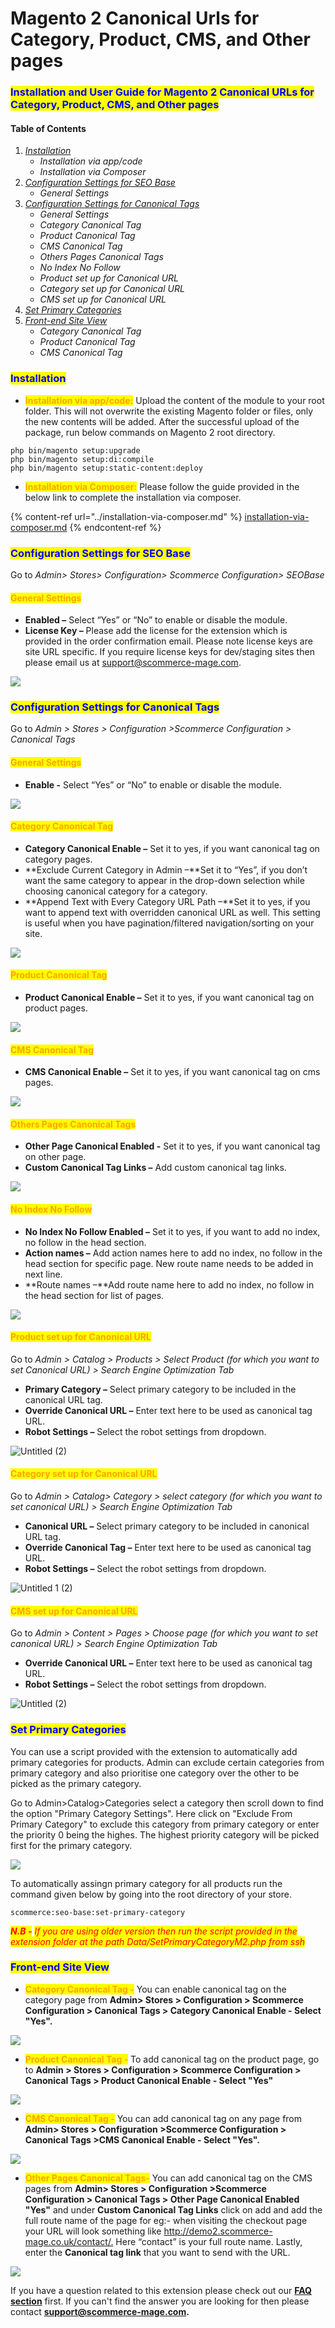 # Magento 2 Canonical Urls for Category, Product, CMS, and Other pages

### <mark style="color:blue;">Installation and User Guide for Magento 2 Canonical URLs for Category, Product, CMS, and Other pages</mark>

#### **Table of Contents**

1. [_Installation_ ](magento-2-canonical-urls-for-category-product-cms-and-other-pages.md#\_bookmark0)
   * _Installation via app/code_&#x20;
   * _Installation via Composer_
2. [_Configuration Settings for SEO Base_ ](magento-2-canonical-urls-for-category-product-cms-and-other-pages.md#\_bookmark3)
   * _General Settings_&#x20;
3. [_Configuration Settings for Canonical Tags_ ](magento-2-canonical-urls-for-category-product-cms-and-other-pages.md#\_bookmark5)
   * _General Settings_&#x20;
   * _Category Canonical Tag_&#x20;
   * _Product Canonical Tag_&#x20;
   * _CMS Canonical Tag_&#x20;
   * _Others Pages Canonical Tags_&#x20;
   * _No Index No Follow_&#x20;
   * _Product set up for Canonical URL_&#x20;
   * _Category set up for Canonical URL_&#x20;
   * _CMS set up for Canonical URL_&#x20;
4. [_Set Primary Categories_](magento-2-canonical-urls-for-category-product-cms-and-other-pages.md#set-primary-categories)
5. [_Front-end Site View_ ](magento-2-canonical-urls-for-category-product-cms-and-other-pages.md#\_bookmark15)
   * _Category Canonical Tag_&#x20;
   * _Product Canonical Tag_&#x20;
   * _CMS Canonical Tag_&#x20;

### <mark style="color:blue;">Installation</mark> <a href="#bookmark0" id="bookmark0"></a>

* <mark style="color:orange;">**Installation via app/code:**</mark> Upload the content of the module to your root folder. This will not overwrite the existing Magento folder or files, only the new contents will be added. After the successful upload of the package, run below commands on Magento 2 root directory.

```
php bin/magento setup:upgrade
php bin/magento setup:di:compile
php bin/magento setup:static-content:deploy
```

* <mark style="color:orange;">**Installation via Composer:**</mark> Please follow the guide provided in the below link to complete the installation via composer.

{% content-ref url="../installation-via-composer.md" %}
[installation-via-composer.md](../installation-via-composer.md)
{% endcontent-ref %}

### <mark style="color:blue;">Configuration Settings for SEO Base</mark> <a href="#bookmark3" id="bookmark3"></a>

Go to _Admin> Stores> Configuration> Scommerce Configuration> SEOBase_

#### <mark style="color:orange;">General Settings</mark> <a href="#bookmark4" id="bookmark4"></a>

* **Enabled –** Select “Yes” or “No” to enable or disable the module.
* **License Key –** Please add the license for the extension which is provided in the order confirmation email. Please note license keys are site URL specific. If you require license keys for dev/staging sites then please email us at [support@scommerce-mage.com](mailto:support@scommerce-mage.com).

![](../../.gitbook/assets/license.png)

### <mark style="color:blue;">Configuration Settings for Canonical Tags</mark> <a href="#bookmark5" id="bookmark5"></a>

Go to _Admin > Stores > Configuration >Scommerce Configuration > Canonical Tags_

#### <mark style="color:orange;">General Settings</mark> <a href="#bookmark6" id="bookmark6"></a>

* **Enable -** Select “Yes” or “No” to enable or disable the module.

![](../../.gitbook/assets/general.png)

#### <mark style="color:orange;">Category Canonical Tag</mark> <a href="#bookmark7" id="bookmark7"></a>

* **Category Canonical Enable –** Set it to yes, if you want canonical tag on category pages.
* **Exclude Current Category in Admin –**Set it to “Yes”, if you don’t want the same category to appear in the drop-down selection while choosing canonical category for a category.
* **Append Text with Every Category URL Path –**Set it to yes, if you want to append text with overridden canonical URL as well. This setting is useful when you have pagination/filtered navigation/sorting on your site.

![](../../.gitbook/assets/category.png)

#### <mark style="color:orange;">Product Canonical Tag</mark> <a href="#bookmark8" id="bookmark8"></a>

* **Product Canonical Enable –** Set it to yes, if you want canonical tag on product pages.

![](../../.gitbook/assets/product.png)

#### <mark style="color:orange;">CMS Canonical Tag</mark> <a href="#bookmark9" id="bookmark9"></a>

* **CMS Canonical Enable –** Set it to yes, if you want canonical tag on cms pages.

![](<../../.gitbook/assets/cms (1).png>)

#### <mark style="color:orange;">Others Pages Canonical Tags</mark> <a href="#bookmark10" id="bookmark10"></a>

* **Other Page Canonical Enabled -** Set it to yes, if you want canonical tag on other page.
* **Custom Canonical Tag Links –** Add custom canonical tag links.

![](../../.gitbook/assets/other.png)

#### <mark style="color:orange;">No Index No Follow</mark> <a href="#bookmark11" id="bookmark11"></a>

* **No Index No Follow Enabled –** Set it to yes, if you want to add no index, no follow in the head section.
* **Action names –** Add action names here to add no index, no follow in the head section for specific page. New route name needs to be added in next line.
* **Route names –**Add route name here to add no index, no follow in the head section for list of pages.

![](../../.gitbook/assets/noindex.png)



#### <mark style="color:orange;">Product set up for Canonical URL</mark> <a href="#bookmark12" id="bookmark12"></a>

Go to _Admin > Catalog > Products > Select Product (for which you want to set Canonical URL) > Search Engine Optimization Tab_

* **Primary Category –** Select primary category to be included in the canonical URL tag.
* **Override Canonical URL –** Enter text here to be used as canonical tag URL.
* **Robot Settings –** Select the robot settings from dropdown.

![Untitled (2)](<../../.gitbook/assets/11 (26)>)

#### <mark style="color:orange;">**Category set up for Canonical URL**</mark> <a href="#bookmark13" id="bookmark13"></a>

Go to _Admin > Catalog> Category > select category (for which you want to set canonical URL) > Search Engine Optimization Tab_

* **Canonical URL –** Select primary category to be included in canonical URL tag.
* **Override Canonical Tag –** Enter text here to be used as canonical tag URL.
* **Robot Settings –** Select the robot settings from dropdown.

![Untitled 1 (2)](<../../.gitbook/assets/12 (5)>)

#### <mark style="color:orange;">CMS set up for Canonical URL</mark> <a href="#bookmark14" id="bookmark14"></a>

Go to _Admin > Content > Pages > Choose page (for which you want to set canonical URL) > Search Engine Optimization Tab_

* **Override Canonical URL –** Enter text here to be used as canonical tag URL.
* **Robot Settings –** Select the robot settings from dropdown.

![Untitled (2)](../../.gitbook/assets/13)

### <mark style="color:blue;">Set Primary Categories</mark>

You can use a script provided with the extension to automatically add primary categories for products. Admin can exclude certain categories from primary category and also prioritise one category over the other to be picked as the primary category.

Go to Admin>Catalog>Categories select a category then scroll down to find the option "Primary Category Settings". Here click on "Exclude From Primary Category" to exclude this category from primary category or enter the priority 0 being the highes. The highest priority category will be picked first for the primary category.

![](<../../.gitbook/assets/1 (3).png>)

To automatically assingn primary category for all products run the command given below by going into the root directory of your store.

```
scommerce:seo-base:set-primary-category
```

_<mark style="color:red;">**N.B -**</mark>_ _<mark style="color:red;">If you are using older version then run the script provided in the extension folder at the path Data/SetPrimaryCategoryM2.php from ssh</mark>_

### <mark style="color:blue;">Front-end Site View</mark> <a href="#bookmark15" id="bookmark15"></a>

* <mark style="color:orange;">**Category Canonical Tag -**</mark> You can enable canonical tag on the category page from **Admin> Stores > Configuration > Scommerce Configuration > Canonical Tags > Category Canonical Enable - Select "Yes".**

![](<../../.gitbook/assets/14 (27)>)

* <mark style="color:orange;">**Product Canonical Tag -**</mark> To add canonical tag on the product page, go to **Admin > Stores > Configuration > Scommerce Configuration > Canonical Tags > Product Canonical Enable - Select "Yes"**&#x20;

![](<../../.gitbook/assets/15 (9)>)

* <mark style="color:orange;">**CMS Canonical Tag -**</mark> You can add canonical tag on any page from **Admin> Stores > Configuration >Scommerce Configuration > Canonical Tags >CMS Canonical Enable - Select "Yes".**

![](<../../.gitbook/assets/16 (9)>)

* <mark style="color:orange;">**Other Pages Canonical Tags-**</mark> You can add canonical tag on the CMS pages from **Admin> Stores > Configuration >Scommerce Configuration > Canonical Tags > Other Page Canonical Enabled "Yes"** and under **Custom Canonical Tag Links** click on add and add the full route name of the page for eg:- when visiting the checkout page your URL will look something like [http://demo2.scommerce-](http://demo2.scommerce-mage.co.uk/contact/)[mage.co.uk/contact/.](http://demo2.scommerce-mage.co.uk/contact/) Here “contact” is your full route name. Lastly, enter the **Canonical tag link** that you want to send with the URL.

![](<../../.gitbook/assets/17 (7)>)

If you have a question related to this extension please check out our [**FAQ section**](https://www.scommerce-mage.com/magento-2-canonical-urls-for-category-product-and-cms-pages.html#faq) first. If you can't find the answer you are looking for then please contact [**support@scommerce-mage.com**](mailto:core@scommerce-mage.com)**.**
